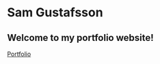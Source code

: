 # Sam Gustafsson
## Welcome to my portfolio website!
[Portfolio](https://samgus.github.io/portfolio/)
